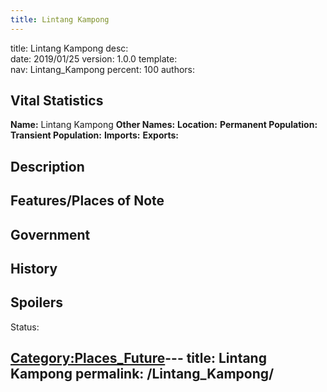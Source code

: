 ```yaml
---
title: Lintang Kampong
---
```


title:		Lintang Kampong
desc:		
date:		2019/01/25
version:	1.0.0
template:	
nav:		Lintang_Kampong
percent:	100
authors:	
## Vital Statistics

**Name:** Lintang Kampong
**Other Names:**
**Location:**
**Permanent Population:**
**Transient Population:**
**Imports:**
**Exports:**

## Description

## Features/Places of Note

## Government

## History

## Spoilers

<spoiler text="Spoilers">Status: </spoiler>

[Category:Places_Future](Category:Places_Future "wikilink")---
title: Lintang Kampong
permalink: /Lintang_Kampong/
---

